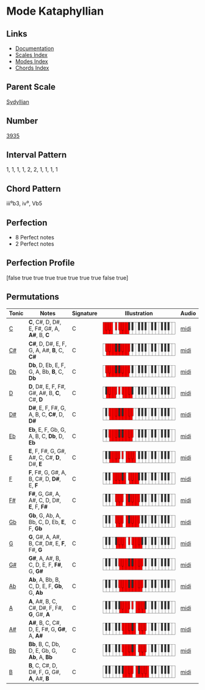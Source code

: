 # Mode Kataphyllian

## Links

- [Documentation](README.md)
- [Scales Index](Scales.md)
- [Modes Index](Modes.md)
- [Chords Index](Chords.md)

## Parent Scale

[Sydyllian](ScaleSydyllian.md)

## Number

[3935](https://ianring.com/musictheory/scales/3935)

## Interval Pattern

1, 1, 1, 1, 2, 2, 1, 1, 1, 1

## Chord Pattern

iii⁰b3, iv⁰, Vb5

## Perfection

- 8 Perfect notes
- 2 Perfect notes

## Perfection Profile

[false true true true true true true true false true]

## Permutations

| Tonic | Notes | Signature | Illustration | Audio |
|-------|-------|-----------|--------------|-------|
| [C](ModeCNaturalKataphyllian.md) | **C**, C#, D, D#, E, F#, G#, A, **A#**, B, **C** | C | ![CNaturalKataphyllian](ModeCNaturalKataphyllian.png) | [midi](https://github.com/edipermadi/music/blob/main/docs/ModeCNaturalKataphyllian.mid?raw=true) |
| [C#](ModeCSharpKataphyllian.md) | **C#**, D, D#, E, F, G, A, A#, **B**, C, **C#** | C | ![CSharpKataphyllian](ModeCSharpKataphyllian.png) | [midi](https://github.com/edipermadi/music/blob/main/docs/ModeCSharpKataphyllian.mid?raw=true) |
| [Db](ModeDFlatKataphyllian.md) | **Db**, D, Eb, E, F, G, A, Bb, **B**, C, **Db** | C | ![DFlatKataphyllian](ModeDFlatKataphyllian.png) | [midi](https://github.com/edipermadi/music/blob/main/docs/ModeDFlatKataphyllian.mid?raw=true) |
| [D](ModeDNaturalKataphyllian.md) | **D**, D#, E, F, F#, G#, A#, B, **C**, C#, **D** | C | ![DNaturalKataphyllian](ModeDNaturalKataphyllian.png) | [midi](https://github.com/edipermadi/music/blob/main/docs/ModeDNaturalKataphyllian.mid?raw=true) |
| [D#](ModeDSharpKataphyllian.md) | **D#**, E, F, F#, G, A, B, C, **C#**, D, **D#** | C | ![DSharpKataphyllian](ModeDSharpKataphyllian.png) | [midi](https://github.com/edipermadi/music/blob/main/docs/ModeDSharpKataphyllian.mid?raw=true) |
| [Eb](ModeEFlatKataphyllian.md) | **Eb**, E, F, Gb, G, A, B, C, **Db**, D, **Eb** | C | ![EFlatKataphyllian](ModeEFlatKataphyllian.png) | [midi](https://github.com/edipermadi/music/blob/main/docs/ModeEFlatKataphyllian.mid?raw=true) |
| [E](ModeENaturalKataphyllian.md) | **E**, F, F#, G, G#, A#, C, C#, **D**, D#, **E** | C | ![ENaturalKataphyllian](ModeENaturalKataphyllian.png) | [midi](https://github.com/edipermadi/music/blob/main/docs/ModeENaturalKataphyllian.mid?raw=true) |
| [F](ModeFNaturalKataphyllian.md) | **F**, F#, G, G#, A, B, C#, D, **D#**, E, **F** | C | ![FNaturalKataphyllian](ModeFNaturalKataphyllian.png) | [midi](https://github.com/edipermadi/music/blob/main/docs/ModeFNaturalKataphyllian.mid?raw=true) |
| [F#](ModeFSharpKataphyllian.md) | **F#**, G, G#, A, A#, C, D, D#, **E**, F, **F#** | C | ![FSharpKataphyllian](ModeFSharpKataphyllian.png) | [midi](https://github.com/edipermadi/music/blob/main/docs/ModeFSharpKataphyllian.mid?raw=true) |
| [Gb](ModeGFlatKataphyllian.md) | **Gb**, G, Ab, A, Bb, C, D, Eb, **E**, F, **Gb** | C | ![GFlatKataphyllian](ModeGFlatKataphyllian.png) | [midi](https://github.com/edipermadi/music/blob/main/docs/ModeGFlatKataphyllian.mid?raw=true) |
| [G](ModeGNaturalKataphyllian.md) | **G**, G#, A, A#, B, C#, D#, E, **F**, F#, **G** | C | ![GNaturalKataphyllian](ModeGNaturalKataphyllian.png) | [midi](https://github.com/edipermadi/music/blob/main/docs/ModeGNaturalKataphyllian.mid?raw=true) |
| [G#](ModeGSharpKataphyllian.md) | **G#**, A, A#, B, C, D, E, F, **F#**, G, **G#** | C | ![GSharpKataphyllian](ModeGSharpKataphyllian.png) | [midi](https://github.com/edipermadi/music/blob/main/docs/ModeGSharpKataphyllian.mid?raw=true) |
| [Ab](ModeAFlatKataphyllian.md) | **Ab**, A, Bb, B, C, D, E, F, **Gb**, G, **Ab** | C | ![AFlatKataphyllian](ModeAFlatKataphyllian.png) | [midi](https://github.com/edipermadi/music/blob/main/docs/ModeAFlatKataphyllian.mid?raw=true) |
| [A](ModeANaturalKataphyllian.md) | **A**, A#, B, C, C#, D#, F, F#, **G**, G#, **A** | C | ![ANaturalKataphyllian](ModeANaturalKataphyllian.png) | [midi](https://github.com/edipermadi/music/blob/main/docs/ModeANaturalKataphyllian.mid?raw=true) |
| [A#](ModeASharpKataphyllian.md) | **A#**, B, C, C#, D, E, F#, G, **G#**, A, **A#** | C | ![ASharpKataphyllian](ModeASharpKataphyllian.png) | [midi](https://github.com/edipermadi/music/blob/main/docs/ModeASharpKataphyllian.mid?raw=true) |
| [Bb](ModeBFlatKataphyllian.md) | **Bb**, B, C, Db, D, E, Gb, G, **Ab**, A, **Bb** | C | ![BFlatKataphyllian](ModeBFlatKataphyllian.png) | [midi](https://github.com/edipermadi/music/blob/main/docs/ModeBFlatKataphyllian.mid?raw=true) |
| [B](ModeBNaturalKataphyllian.md) | **B**, C, C#, D, D#, F, G, G#, **A**, A#, **B** | C | ![BNaturalKataphyllian](ModeBNaturalKataphyllian.png) | [midi](https://github.com/edipermadi/music/blob/main/docs/ModeBNaturalKataphyllian.mid?raw=true) |
